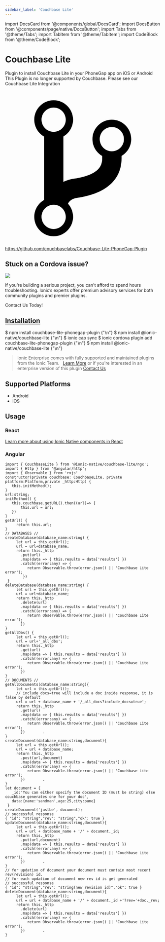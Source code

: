 ```yaml
---
sidebar_label: 'Couchbase Lite'
---
```


import DocsCard from '@components/global/DocsCard';
import DocsButton from '@components/page/native/DocsButton';
import Tabs from '@theme/Tabs';
import TabItem from '@theme/TabItem';
import CodeBlock from '@theme/CodeBlock';

# Couchbase Lite

Plugin to install Couchbase Lite in your PhoneGap app on iOS or Android <docs-card href="https://ionicframework.com/integrations/couchbase-lite" ionicon="alert">This Plugin is no longer supported by Couchbase. Please see our Couchbase Lite Integration</docs-card>

<p><a href="https://github.com/couchbaselabs/Couchbase-Lite-PhoneGap-Plugin" target="_blank" rel="noopener" className="git-link">
  <svg viewBox="0 0 512 512"><path d="M416 160c0-35.3-28.7-64-64-64s-64 28.7-64 64c0 23.7 12.9 44.3 32 55.4v8.6c0 19.9-7.8 33.7-25.3 44.9-15.4 9.8-38.1 17.1-67.5 21.5-14 2.1-25.7 6-35.2 10.7V151.4c19.1-11.1 32-31.7 32-55.4 0-35.3-28.7-64-64-64S96 60.7 96 96c0 23.7 12.9 44.3 32 55.4v209.2c-19.1 11.1-32 31.7-32 55.4 0 35.3 28.7 64 64 64s64-28.7 64-64c0-16.6-6.3-31.7-16.7-43.1 1.9-4.9 9.7-16.3 29.4-19.3 38.8-5.8 68.9-15.9 92.3-30.8 36-22.8 55-57 55-98.8v-8.6c19.1-11.1 32-31.7 32-55.4zM160 56c22.1 0 40 17.9 40 40s-17.9 40-40 40-40-17.9-40-40 17.9-40 40-40zm0 400c-22.1 0-40-17.9-40-40s17.9-40 40-40 40 17.9 40 40-17.9 40-40 40zm192-256c-22.1 0-40-17.9-40-40s17.9-40 40-40 40 17.9 40 40-17.9 40-40 40z"></path></svg> https://github.com/couchbaselabs/Couchbase-Lite-PhoneGap-Plugin
</a></p>

<h2>Stuck on a Cordova issue?</h2>
<DocsCard className="cordova-ee-card" header="Don't waste precious time on plugin issues." href="https://ionicframework.com/sales?product_of_interest=Ionic%20Native">
  <div>
    <img src="/docs/icons/native-cordova-bot.png" class="cordova-ee-img" />
    <p>If you're building a serious project, you can't afford to spend hours troubleshooting. Ionic’s experts offer premium advisory services for both community plugins and premier plugins.</p>
    <DocsButton className="native-ee-detail">Contact Us Today!</DocsButton>
  </div>
</DocsCard>

<h2 id="installation">
  <a href="#installation">Installation</a>
</h2>
<Tabs groupId="runtime" defaultValue="Capacitor" values={[
  {value: 'Capacitor', label: 'Capacitor'},
  {value: 'Cordova', label: 'Cordova'},
  {value: 'Enterprise', label: 'Enterprise'},
]}>
  <TabItem value="Capacitor">
    <CodeBlock className="language-shell">
      $ npm install couchbase-lite-phonegap-plugin {"\n"}
      $ npm install @ionic-native/couchbase-lite {"\n"}
      $ ionic cap sync
    </CodeBlock>
  </TabItem>
  <TabItem value="Cordova">
    <CodeBlock className="language-shell">
      $ ionic cordova plugin add couchbase-lite-phonegap-plugin {"\n"}
      $ npm install @ionic-native/couchbase-lite {"\n"}
    </CodeBlock>
  </TabItem>
  <TabItem value="Enterprise">
    <blockquote>Ionic Enterprise comes with fully supported and maintained plugins from the Ionic Team. &nbsp;
      <a class="btn" href="https://ionic.io/docs/premier-plugins">Learn More</a> or if you're interested in an enterprise version of this plugin <a class="btn" href="https://ionicframework.com/sales?product_of_interest=Ionic%20Enterprise%20Engine">Contact Us</a></blockquote>
  </TabItem>
</Tabs>

## Supported Platforms

- Android
- iOS

## Usage

### React

[Learn more about using Ionic Native components in React](../native-community.md#react)

### Angular

```tsx
import { CouchbaseLite } from '@ionic-native/couchbase-lite/ngx';
import { Http } from '@angular/http';
import { Observable } from 'rxjs'
constructor(private couchbase: CouchbaseLite, private platform:Platform,private _http:Http) {
   this.initMethod();
}
url:string;
initMethod() {
   this.couchbase.getURL().then((url)=> {
       this.url = url;
   })
}
getUrl() {
     return this.url;
}
// DATABASES //
createDatabase(database_name:string) {
     let url = this.getUrl();
     url = url+database_name;
     return this._http
       .put(url)
       .map(data => { this.results = data['results'] })
       .catch((error:any) => {
          return Observable.throw(error.json() || 'Couchbase Lite error');
        })
 }
deleteDatabase(database_name:string) {
     let url = this.getUrl();
     url = url+database_name;
     return this._http
       .delete(url)
       .map(data => { this.results = data['results'] })
       .catch((error:any) => {
          return Observable.throw(error.json() || 'Couchbase Lite error');
       })
}
getAllDbs() {
     let url = this.getUrl();
     url = url+'_all_dbs';
     return this._http
       .get(url)
       .map(data => { this.results = data['results'] })
       .catch((error:any) => {
          return Observable.throw(error.json() || 'Couchbase Lite error');
       })
}
// DOCUMENTS //
getAllDocuments(database_name:string){
     let url = this.getUrl();
     // include_docs=true will include a doc inside response, it is false by default
     url = url + database_name + '/_all_docs?include_docs=true';
     return this._http
       .get(url)
       .map(data => { this.results = data['results'] })
       .catch((error:any) => {
          return Observable.throw(error.json() || 'Couchbase Lite error');
       })        .
}
createDocument(database_name:string,document){
     let url = this.getUrl();
     url = url + database_name;
     return this._http
       .post(url,document)
       .map(data => { this.results = data['results'] })
       .catch((error:any) => {
          return Observable.throw(error.json() || 'Couchbase Lite error');
       })        .
}
let document = {
   _id:'You can either specify the document ID (must be string) else couchbase generates one for your doc',
   data:{name:'sandman',age:25,city:pune}
 }
createDocument('justbe', document);
// successful response
{ "id": "string","rev": "string","ok": true }
updateDocument(database_name:string,document){
     let url = this.getUrl();
     url = url + database_name + '/' + document._id;
     return this._http
       .put(url,document)
       .map(data => { this.results = data['results'] })
       .catch((error:any) => {
          return Observable.throw(error.json() || 'Couchbase Lite error');
       })        .
}
// for updation of document your document must contain most recent rev(revision) id.
// for each updation of document new rev id is get generated
// successful response
{ "id": "string","rev": "string(new revision id)","ok": true }
deleteDocument(database_name:string,document){
     let url = this.getUrl();
     url = url + database_name + '/' + document._id +'?rev='+doc._rev;
     return this._http
       .delete(url)
       .map(data => { this.results = data['results'] })
       .catch((error:any) => {
          return Observable.throw(error.json() || 'Couchbase Lite error');
       })        .
}


```
